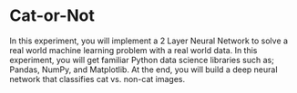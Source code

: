 # Cat-or-Not
In this experiment, you will implement a 2 Layer Neural Network to solve a real world machine
learning problem with a real world data. In this experiment, you will get familiar Python
data science libraries such as; Pandas, NumPy, and Matplotlib. At the end, you will build a
deep neural network that classifies cat vs. non-cat images.
